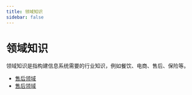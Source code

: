 ```yaml
---
title: 领域知识
sidebar: false
---
```


# 领域知识

领域知识是指构建信息系统需要的行业知识，例如餐饮、电商、售后、保险等。

- [售后领域](./after-sale.html)
- [售后领域](./financial.html)

